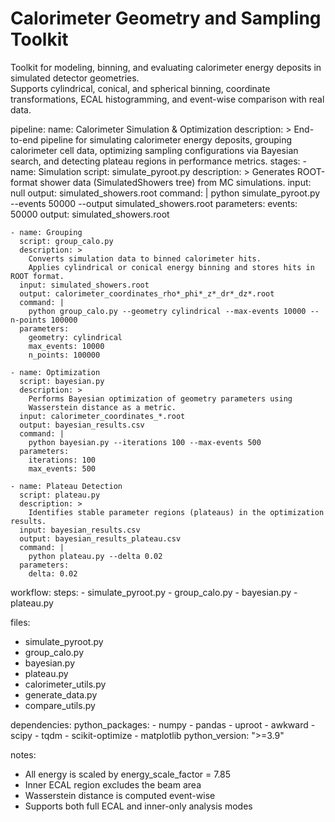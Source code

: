 # Calorimeter Geometry and Sampling Toolkit

Toolkit for modeling, binning, and evaluating calorimeter energy deposits in simulated detector geometries.  
Supports cylindrical, conical, and spherical binning, coordinate transformations, ECAL histogramming, and event-wise comparison with real data.

pipeline:
  name: Calorimeter Simulation & Optimization
  description: >
    End-to-end pipeline for simulating calorimeter energy deposits, grouping
    calorimeter cell data, optimizing sampling configurations via Bayesian search,
    and detecting plateau regions in performance metrics.
  stages:
    - name: Simulation
      script: simulate_pyroot.py
      description: >
        Generates ROOT-format shower data (SimulatedShowers tree) from MC simulations.
      input: null
      output: simulated_showers.root
      command: |
        python simulate_pyroot.py --events 50000 --output simulated_showers.root
      parameters:
        events: 50000
        output: simulated_showers.root

    - name: Grouping
      script: group_calo.py
      description: >
        Converts simulation data to binned calorimeter hits.
        Applies cylindrical or conical energy binning and stores hits in ROOT format.
      input: simulated_showers.root
      output: calorimeter_coordinates_rho*_phi*_z*_dr*_dz*.root
      command: |
        python group_calo.py --geometry cylindrical --max-events 10000 --n-points 100000
      parameters:
        geometry: cylindrical
        max_events: 10000
        n_points: 100000

    - name: Optimization
      script: bayesian.py
      description: >
        Performs Bayesian optimization of geometry parameters using
        Wasserstein distance as a metric.
      input: calorimeter_coordinates_*.root
      output: bayesian_results.csv
      command: |
        python bayesian.py --iterations 100 --max-events 500
      parameters:
        iterations: 100
        max_events: 500

    - name: Plateau Detection
      script: plateau.py
      description: >
        Identifies stable parameter regions (plateaus) in the optimization results.
      input: bayesian_results.csv
      output: bayesian_results_plateau.csv
      command: |
        python plateau.py --delta 0.02
      parameters:
        delta: 0.02

workflow:
  steps:
    - simulate_pyroot.py
    - group_calo.py
    - bayesian.py
    - plateau.py

files:
  - simulate_pyroot.py
  - group_calo.py
  - bayesian.py
  - plateau.py
  - calorimeter_utils.py
  - generate_data.py
  - compare_utils.py

dependencies:
  python_packages:
    - numpy
    - pandas
    - uproot
    - awkward
    - scipy
    - tqdm
    - scikit-optimize
    - matplotlib
  python_version: ">=3.9"

notes:
  - All energy is scaled by energy_scale_factor = 7.85
  - Inner ECAL region excludes the beam area
  - Wasserstein distance is computed event-wise
  - Supports both full ECAL and inner-only analysis modes
